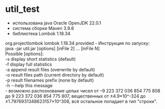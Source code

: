 # util_test
- использована java Oracle OpenJDK 22.0.1
- система сборки Maven 3.9.8
- библиотека Lombok 1.18.34<br>
<dependency>
  <groupId>org.projectlombok</groupId>
  <artifactId>lombok</artifactId>
  <version>1.18.34</version>
  <scope>provided</scope>
</dependency>
- Инструкция по запуску:<br>
java -jar util.jar [options] <inFile 1> [inFile 2] ... [inFile N]<br>
   Possible [options]:<br>
       -s  display short statistics (default)<br>
       -f  display full statistics<br>
       -a  append result files (overwrite by default)<br>
       -o  result files path (current directory by default)<br>
       -p  result filenames prefix (none by default)<br>
       -h  --help  this message<br>
- возможно распознование целых чисел от –9 223 372 036 854 775 808 до 9 223 372 036 854 775 807, вещественных от ±4.9*10^-324 до ±1.7976931348623157*10^308, всё остальное попадает в тип "строки".